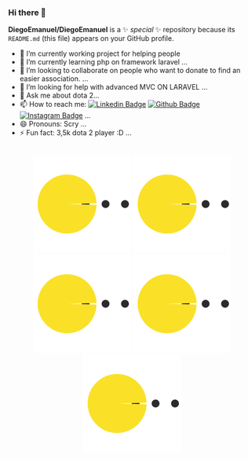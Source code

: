 ### Hi there 👋
**DiegoEmanuel/DiegoEmanuel** is a ✨ _special_ ✨ repository because its `README.md` (this file) appears on your GitHub profile.


- 🔭 I’m currently working project for helping people
- 🌱 I’m currently learning php on framework laravel ...
- 👯 I’m looking to collaborate on people who want to donate to find an easier association. ...
- 🤔 I’m looking for help with advanced MVC ON LARAVEL ...
- 💬 Ask me about dota 2...
- 📫 How to reach me: 
[![Linkedin Badge](https://img.shields.io/badge/-Diego%20Emanuel-6633cc?style=flat-square&logo=Linkedin&logoColor=white&link=https://www.linkedin.com/in/diego-emanuel-69ab4a162/)](https://www.linkedin.com/in/diego-emanuel-69ab4a162/) 
[![Github Badge](https://img.shields.io/badge/-Diego%20Emanuel-6633cc?style=flat-square&logo=Github&logoColor=white&link=https://github.com/DiegoEmanuel/)](https://github.com/DiegoEmanuel/) 
[![Instagram Badge](https://img.shields.io/badge/-Diego%20Emanuel-6633cc?style=flat-square&logo=Instagram&logoColor=white&link=https://instagram.com/diego.efc/)](https://instagram.com/diego.efc/)  ...
- 😄 Pronouns: Scry ...
- ⚡ Fun fact: 3,5k dota 2 player :D ...

<div align="center">
	<br>
	<img src="https://raw.githubusercontent.com/Aniket965/Aniket965/master/pacman.svg?sanitize=true" width="200" height="200">
	<img src="https://raw.githubusercontent.com/Aniket965/Aniket965/master/pacman.svg?sanitize=true" width="200" height="200">
	<img src="https://raw.githubusercontent.com/Aniket965/Aniket965/master/pacman.svg?sanitize=true" width="200" height="200">
	<img src="https://raw.githubusercontent.com/Aniket965/Aniket965/master/pacman.svg?sanitize=true" width="200" height="200">
	<img src="https://raw.githubusercontent.com/Aniket965/Aniket965/master/pacman.svg?sanitize=true" width="200" height="200">
</div>
